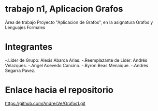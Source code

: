 # trabajo n1, Aplicacion Grafos

Área de trabajo Proyecto "Aplicacion de Grafos", en la asignatura Grafos y Lenguajes Formales

# Integrantes

-.Lider de Grupo: Alexis Abarca Arias.
-.Reemplazante de Lider: Andrés Velazques.
-.Angel Acevedo Cancino.
-.Byron Beas Menaique.
-.Andrés Segarra Pavez.

# Enlace hacia el repositorio

https://github.com/AndresVe/Grafos1.git

